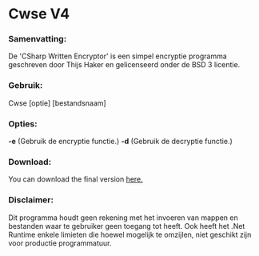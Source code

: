 # Cwse V4

### Samenvatting:
De 'CSharp Written Encryptor' is een simpel encryptie programma geschreven door Thijs Haker en gelicenseerd onder de BSD 3 licentie.

### Gebruik:
Cwse [optie] [bestandsnaam]
### Opties:
**-e**  (Gebruik de encryptie functie.)
**-d**  (Gebruik de decryptie functie.)
### Download:
You can download the final version [here.](http://192.168.2.10/thijs/cswe/-/raw/master/bin/Release/Cswe.exe)
### Disclaimer:
Dit programma houdt geen rekening met het invoeren van mappen en bestanden waar te gebruiker geen toegang tot heeft.
Ook heeft het .Net Runtime enkele limieten die hoewel mogelijk te omzijlen, niet geschikt zijn voor productie programmatuur.
